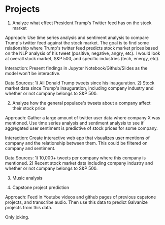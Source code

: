 # Projects

1. Analyze what effect President Trump's Twitter feed has on the stock market

Approach: Use time series analysis and sentiment analysis to compare Trump's twitter feed against the stock market. The goal is to find some relationship where Trump's twitter feed predicts stock market prices based on the NLP analysis of his tweet (positive, negative, angry, etc). I would look at overall stock market, S&P 500, and specific industries (tech, energy, etc).

Interaction: Present findings in Jupyter Notebook/Github/Slides as the model won't be interactive.

Data Sources: 1) All Donald Trump tweets since his inauguration. 2) Stock market data since Trump's inauguration, including company industry and whether or not company belongs to S&P 500.


2. Analyze how the general populace's tweets about a company affect their stock price

Approach: Gather a large amount of twitter user data where company X was mentioned. Use time series analysis and sentiment analysis to see if aggregated user sentiment is predictive of stock prices for some company. 

Interaction: Create interactive web app that visualizes user mentions of company and the relationship between them. This could be filtered on company and sentiment.

Data Sources: 1) 10,000+ tweets per company where this company is mentioned. 2) Recent stock market data including company industry and whether or not company belongs to S&P 500.

3. Music analysis


4. Capstone project prediction

Approach: Feed in Youtube videos and github pages of previous capstone projects, and transcribe audio. Then use this data to predict Galvanize projects from this data.

Only joking.
